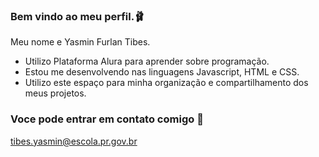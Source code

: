 ### Bem vindo ao meu perfil.🩰

Meu nome e Yasmin Furlan Tibes.

- Utilizo Plataforma Alura para aprender sobre programação.
- Estou me desenvolvendo nas linguagens Javascript, HTML e CSS.
- Utilizo este espaço para minha organização e compartilhamento dos meus projetos.

### Voce pode entrar em contato comigo 📧

tibes.yasmin@escola.pr.gov.br 
